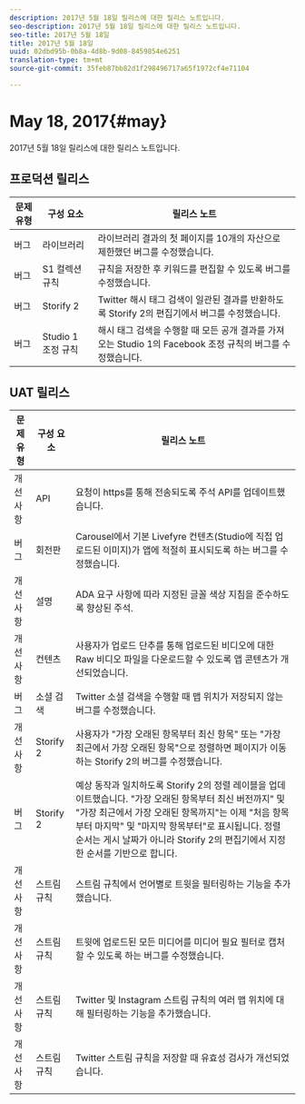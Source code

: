 ```yaml
---
description: 2017년 5월 18일 릴리스에 대한 릴리스 노트입니다.
seo-description: 2017년 5월 18일 릴리스에 대한 릴리스 노트입니다.
seo-title: 2017년 5월 18일
title: 2017년 5월 18일
uuid: 02dbd95b-0b8a-4d8b-9d08-8459854e6251
translation-type: tm+mt
source-git-commit: 35feb87bb82d1f298496717a65f1972cf4e71104

---
```



# May 18, 2017{#may}

2017년 5월 18일 릴리스에 대한 릴리스 노트입니다.

## 프로덕션 릴리스

| **문제 유형** | **구성 요소** | **릴리스 노트** |
|---|---|---|
| 버그 | 라이브러리 | 라이브러리 결과의 첫 페이지를 10개의 자산으로 제한했던 버그를 수정했습니다. |
| 버그 | S1 컬렉션 규칙 | 규칙을 저장한 후 키워드를 편집할 수 있도록 버그를 수정했습니다. |
| 버그 | Storify 2 | Twitter 해시 태그 검색이 일관된 결과를 반환하도록 Storify 2의 편집기에서 버그를 수정했습니다. |
| 버그 | Studio 1 조정 규칙 | 해시 태그 검색을 수행할 때 모든 공개 결과를 가져오는 Studio 1의 Facebook 조정 규칙의 버그를 수정했습니다. |

## UAT 릴리스

| **문제 유형** | **구성 요소** | **릴리스 노트** |
|---|---|---|
| 개선 사항 | API | 요청이 https를 통해 전송되도록 주석 API를 업데이트했습니다. |
| 버그 | 회전판 | Carousel에서 기본 Livefyre 컨텐츠(Studio에 직접 업로드된 이미지)가 앱에 적절히 표시되도록 하는 버그를 수정했습니다. |
| 개선 사항 | 설명 | ADA 요구 사항에 따라 지정된 글꼴 색상 지침을 준수하도록 향상된 주석. |
| 개선 사항 | 컨텐츠 | 사용자가 업로드 단추를 통해 업로드된 비디오에 대한 Raw 비디오 파일을 다운로드할 수 있도록 앱 콘텐츠가 개선되었습니다. |
| 버그 | 소셜 검색 | Twitter 소셜 검색을 수행할 때 맵 위치가 저장되지 않는 버그를 수정했습니다. |
| 개선 사항 | Storify 2 | 사용자가 "가장 오래된 항목부터 최신 항목" 또는 "가장 최근에서 가장 오래된 항목"으로 정렬하면 페이지가 이동하는 Storify 2의 버그를 수정했습니다. |
| 버그 | Storify 2 | 예상 동작과 일치하도록 Storify 2의 정렬 레이블을 업데이트했습니다. "가장 오래된 항목부터 최신 버전까지" 및 "가장 최근에서 가장 오래된 항목까지"는 이제 "처음 항목부터 마지막" 및 "마지막 항목부터"로 표시됩니다. 정렬 순서는 게시 날짜가 아니라 Storify 2의 편집기에서 지정한 순서를 기반으로 합니다. |
| 개선 사항 | 스트림 규칙 | 스트림 규칙에서 언어별로 트윗을 필터링하는 기능을 추가했습니다. |
| 개선 사항 | 스트림 규칙 | 트윗에 업로드된 모든 미디어를 미디어 필요 필터로 캡처할 수 있도록 하는 버그를 수정했습니다. |
| 개선 사항 | 스트림 규칙 | Twitter 및 Instagram 스트림 규칙의 여러 맵 위치에 대해 필터링하는 기능을 추가했습니다. |
| 개선 사항 | 스트림 규칙 | Twitter 스트림 규칙을 저장할 때 유효성 검사가 개선되었습니다. |

